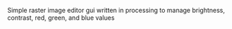 Simple raster image editor gui written in processing to manage brightness, contrast, red, green, and blue values
